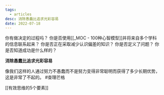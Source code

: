 ```yaml
---
tags:
  - articles
desc: 消除愚蠢比追求光彩容易
date: 2022-07-18
---
```


你有做决定的过程吗？
你是否使用[[_MOC - 100种心智模型]]并将来自多个学科的信息联系起来？
你是否正在采取减少认识偏差的知识？
你是否定义了问题？
你是否知道成功是什么样的？


**消除愚蠢比追求光彩容易**


像我们这样的人通过努力不愚蠢而不是努力变得非常聪明而获得了多少长期优势，这是非常了不起的。
#查理芒格


[[有效思维的5个要素]]